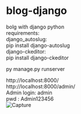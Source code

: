 # blog-django
bolg with django python<br>
requirements:<br>
django_autoslug:<br>
pip install django-autoslug<br>
django-ckeditor:<br>
pip install django-ckeditor<br>

py manage.py runserver <br>

http://localhost:8000/ <br>
http://localhost:8000/admin/ <br>
Admin login: admin<br>
      pwd  : Admin123456  <br>
![Capture](https://user-images.githubusercontent.com/206006/142776880-cd69739f-a43d-4b38-be6f-1009371cf30a.JPG)
